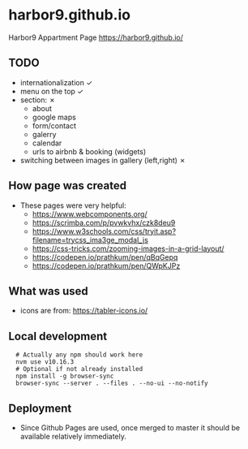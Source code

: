 # harbor9.github.io

Harbor9 Appartment Page <https://harbor9.github.io/>

## TODO

* internationalization ✓
* menu on the top ✓
* section: ✗
  * about
  * google maps
  * form/contact
  * galerry
  * calendar
  * urls to airbnb & booking (widgets)
* switching between images in gallery (left,right) ✗

## How page was created

* These pages were very helpful:
  * <https://www.webcomponents.org/>
  * <https://scrimba.com/p/pvwkvhx/czk8deu9>
  * <https://www.w3schools.com/css/tryit.asp?filename=trycss_ima3ge_modal_js>
  * <https://css-tricks.com/zooming-images-in-a-grid-layout/>
  * <https://codepen.io/prathkum/pen/qBqGepq>
  * <https://codepen.io/prathkum/pen/QWpKJPz>

## What was used

* icons are from: <https://tabler-icons.io/>

## Local development

```shell
  # Actually any npm should work here
  nvm use v10.16.3
  # Optional if not already installed
  npm install -g browser-sync
  browser-sync --server . --files . --no-ui --no-notify
```

## Deployment

* Since Github Pages are used, once merged to master it should be available relatively immediately.
